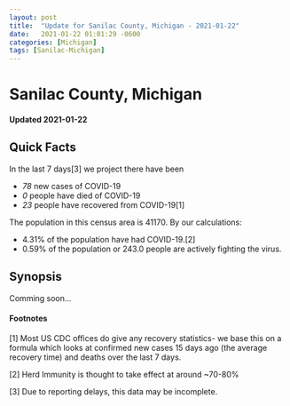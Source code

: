 ```yaml
---
layout: post
title:  "Update for Sanilac County, Michigan - 2021-01-22"
date:   2021-01-22 01:01:29 -0600
categories: [Michigan]
tags: [Sanilac-Michigan]
---
```


# Sanilac County, Michigan
#### Updated 2021-01-22

## Quick Facts

In the last 7 days[3] we project there have been
- *78* new cases of COVID-19
- *0* people have died of COVID-19
- *23* people have recovered from COVID-19[1]

The population in this census area is 41170. By our calculations:
- 4.31% of the population have had COVID-19.[2]
- 0.59% of the population or 243.0 people are actively fighting the virus.

## Synopsis

Comming soon...


#### Footnotes

[1] Most US CDC offices do give any recovery statistics- we base this on a formula which looks at confirmed new cases
15 days ago (the average recovery time) and deaths over the last 7 days.

[2] Herd Immunity is thought to take effect at around ~70-80%

[3] Due to reporting delays, this data may be incomplete.
 
    